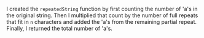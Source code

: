 I created the `repeatedString` function by first counting the number of 'a's in the original string. Then I multiplied that count by the number of full repeats that fit in `n` characters and added the 'a's from the remaining partial repeat. Finally, I returned the total number of 'a's.
